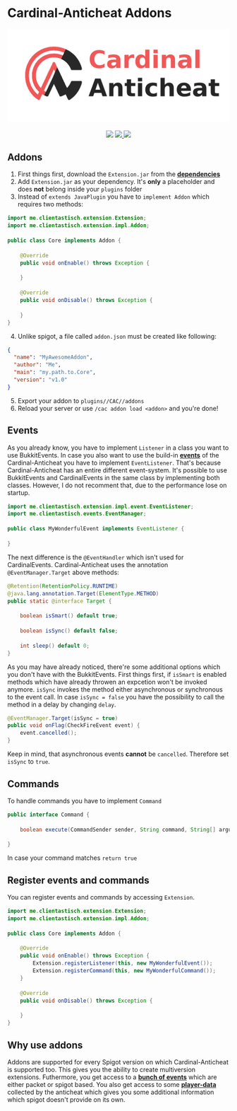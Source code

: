 
# Cardinal-Anticheat Addons

<div align="center">
    <img src="images/banner.png" />
</div>

<br />

<div align="center">
    <img
        src="https://img.shields.io/badge/Written%20in-java-%23EF4041?style=for-the-badge"
        height="30"
    />
    <a href="https://go.lukasl.dev/cacdiscord">
        <img 
            src="https://img.shields.io/discord/647922123192533022?color=212121&label=Discord&logo=discord&logoColor=212121&style=for-the-badge"
            height="30"
        />
    </a>
    <a href="https://clientastisch.github.io/viro/documentation" target="_blank">
        <img
            src="https://img.shields.io/badge/javadoc-reference-5272B4.svg?style=for-the-badge"
            height="30"
        />
    </a>
</div>

## Addons

1. First things first, download the `Extension.jar` from the  [**dependencies**](https://github.com/Clientastisch/Cardinal-Anticheat/tree/master/dependencies)
2. Add `Extension.jar` as your dependency. It's **only** a placeholder and does **not** belong inside your `plugins` folder
3. Instead of `extends JavaPlugin` you have to `implement Addon` which requires two methods:

```java
import me.clientastisch.extension.Extension;
import me.clientastisch.extension.impl.Addon;

public class Core implements Addon {

    @Override
    public void onEnable() throws Exception {

    }

    @Override
    public void onDisable() throws Exception {

    }
}
```

4. Unlike spigot, a file called `addon.json` must be created like following:

```json
{
  "name": "MyAwesomeAddon",
  "author": "Me",
  "main": "my.path.to.Core",
  "version": "v1.0"
}
```

5. Export your addon to `plugins//CAC//addons`
6. Reload your server or use `/cac addon load <addon>` and you're done!

## Events

As you already know, you have to implement `Listener` in a class you want to use BukkitEvents. In case you also want to use the build-in [**events**](documentation/me/clientastisch/events/event/Event.html) of the Cardinal-Anticheat you have to implement `EventListener`. That's because Cardinal-Anticheat has an entire different event-system. It's possible to use BukkitEvents and CardinalEvents in the same class by implementing both classes. However, I do not recomment that, due to the performance lose on startup.

```java
import me.clientastisch.extension.impl.event.EventListener;
import me.clientastisch.events.EventManager;

public class MyWonderfulEvent implements EventListener {

}
```

The next difference is the `@EventHandler` which isn't used for CardinalEvents. Cardinal-Anticheat uses the annotation `@EventManager.Target` above methods:

```java
@Retention(RetentionPolicy.RUNTIME)
@java.lang.annotation.Target(ElementType.METHOD)
public static @interface Target {

    boolean isSmart() default true;

    boolean isSync() default false;

    int sleep() default 0;
}
```

As you may have already noticed, there're some additional options which you don't have with the BukkitEvents.
First things first, if `isSmart` is enabled methods which have already throwen an expcetion won't be invoked anymore. `isSync` invokes the method either asynchronous or synchronous to the event call. In case `isSync = false` you have the possibility to call the method in a delay by changing `delay`.

```java
@EventManager.Target(isSync = true)
public void onFlag(CheckFireEvent event) {
    event.cancelled();
}
```

Keep in mind, that asynchronous events **cannot** be `cancelled`. Therefore set `isSync` to `true`.

## Commands

To handle commands you have to implement `Command`

```java
public interface Command {

    boolean execute(CommandSender sender, String command, String[] arguments, String raw);

}
```

In case your command matches `return true`



## Register events and commands

You can register events and commands by accessing `Extension`.

```java
import me.clientastisch.extension.Extension;
import me.clientastisch.extension.impl.Addon;

public class Core implements Addon {

    @Override
    public void onEnable() throws Exception {
        Extension.registerListener(this, new MyWonderfulEvent());
        Extension.registerCommand(this, new MyWonderfulCommand());
    }

    @Override
    public void onDisable() throws Exception {

    }
}
```

## Why use addons

Addons are supported for every Spigot version on which Cardinal-Anticheat is supported too. This gives you the ability to create multiversion extensions. Futhermore, you get access to a [**bunch of events**](documentation/allclasses-noframe.html) which are either packet or spigot based. You also get access to some [**player-data**](documentation/me/clientastisch/controller/PlayerController.html) collected by the anticheat which gives you some additional information which spigot doesn't provide on its own.